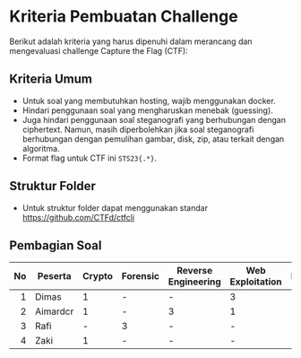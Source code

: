 # Kriteria Pembuatan Challenge

Berikut adalah kriteria yang harus dipenuhi dalam merancang dan mengevaluasi
challenge Capture the Flag (CTF):

## Kriteria Umum

- Untuk soal yang membutuhkan hosting, wajib menggunakan docker.
- Hindari penggunaan soal yang mengharuskan menebak (guessing).
- Juga hindari penggunaan soal steganografi yang berhubungan dengan ciphertext. Namun, masih diperbolehkan jika soal steganografi berhubungan dengan pemulihan gambar, disk, zip, atau terkait dengan algoritma.
- Format flag untuk CTF ini `STS23{.*}`.

## Struktur Folder
- Untuk struktur folder dapat menggunakan standar https://github.com/CTFd/ctfcli

## Pembagian Soal

| No  | Peserta    | Crypto | Forensic | Reverse Engineering | Web Exploitation  | Pwn |
|----:|------------|--------|----------|---------------------|-------------------|-----|
| 1   | Dimas      | 1      | -        | -                   | 3                 | -   |
| 2   | Aimardcr   | 1      | -        | 3                   | 1                 | -   |
| 3   | Rafi       | -      | 3        | -                   | -                 | -   |
| 4   | Zaki       | 1      | -        | -                   | -                 | 3   |

